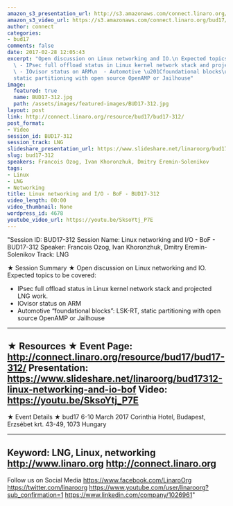 ```yaml
---
amazon_s3_presentation_url: http://s3.amazonaws.com/connect.linaro.org/bud17/Presentations/BUD17-312%20-%20Linux%20Networking%20and%20IO%20BoF.pdf
amazon_s3_video_url: https://s3.amazonaws.com/connect.linaro.org/bud17/Videos/Wednesday/BUD17-312%20Linux%20networking%20and%20I%20%20O%20-%20BoF.mp4
author: connect
categories:
- bud17
comments: false
date: 2017-02-28 12:05:43
excerpt: "Open discussion on Linux networking and IO.\n Expected topics to be covered:\n
  \ - IPsec full offload status in Linux kernel network stack and projected LNG work.\n
  \ - IOvisor status on ARM\n  - Automotive \u201Cfoundational blocks\u201D: LSK-RT,
  static partitioning with open source OpenAMP or Jailhouse"
image:
  featured: true
  name: BUD17-312.jpg
  path: /assets/images/featured-images/BUD17-312.jpg
layout: post
link: http://connect.linaro.org/resource/bud17/bud17-312/
post_format:
- Video
session_id: BUD17-312
session_track: LNG
slideshare_presentation_url: https://www.slideshare.net/linaroorg/bud17312-linux-networking-and-io-bof
slug: bud17-312
speakers: Francois Ozog, Ivan Khoronzhuk, Dmitry Eremin-Solenikov
tags:
- Linux
- LNG
- Networking
title: Linux networking and I/O - BoF - BUD17-312
video_length: 00:00
video_thumbnail: None
wordpress_id: 4678
youtube_video_url: https://youtu.be/SksoYtj_P7E
---
```


"Session ID: BUD17-312
Session Name: Linux networking and I/O - BoF - BUD17-312
Speaker: Francois Ozog, Ivan Khoronzhuk, Dmitry Eremin-Solenikov
Track: LNG


★ Session Summary ★
Open discussion on Linux networking and IO.
 Expected topics to be covered:
  - IPsec full offload status in Linux kernel network stack and projected LNG work.
  - IOvisor status on ARM
  - Automotive “foundational blocks”: LSK-RT, static partitioning with open source OpenAMP or Jailhouse
---------------------------------------------------
★ Resources ★
Event Page: http://connect.linaro.org/resource/bud17/bud17-312/
Presentation: https://www.slideshare.net/linaroorg/bud17312-linux-networking-and-io-bof
Video: https://youtu.be/SksoYtj_P7E
 ---------------------------------------------------

★ Event Details ★
bud17
6-10 March 2017
Corinthia Hotel, Budapest,
Erzsébet krt. 43-49,
1073 Hungary

---------------------------------------------------
Keyword: LNG, Linux, networking
http://www.linaro.org
http://connect.linaro.org
---------------------------------------------------
Follow us on Social Media
https://www.facebook.com/LinaroOrg
https://twitter.com/linaroorg
https://www.youtube.com/user/linaroorg?sub_confirmation=1
https://www.linkedin.com/company/1026961"
